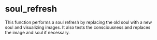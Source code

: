 # soul_refresh
This function performs a soul refresh by replacing the old soul with a new soul and visualizing images.     It also tests the consciousness and replaces the image and soul if necessary.
